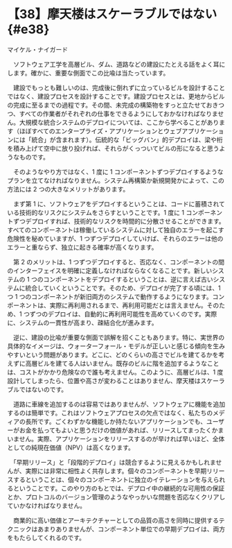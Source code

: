 # 【38】摩天楼はスケーラブルではない{#e38}

<div class="author">マイケル・ナイガード</div>

　ソフトウェア工学を高層ビル、ダム、道路などの建設にたとえる話をよく耳にします。確かに、重要な側面でこの比喩は当たっています。

　建設でもっとも難しいのは、完成後に倒れずに立っているビルを設計することではなく、建設プロセスを設計することです。建設プロセスとは、更地からビルの完成に至るまでの過程です。その間、未完成の構築物をすっと立たせておきつつ、すべての作業者がそれぞれの仕事をできるようにしておかなければなりません。大規模な統合システムのデプロイについては、ここから学べることがあります（ほぼすべてのエンタープライズ・アプリケーションとウェブアプリケーションには「統合」が含まれます）。伝統的な「ビッグバン」的デプロイは、梁や桁を積み上げて空中に放り投げれば、それらがくっついてビルの形になると思うようなものです。

　そのようなやり方ではなく、1 度に 1 コンポーネントずつデプロイするようなプランを立てなければなりません。システム再構築か新規開発かによって、この方法には 2 つの大きなメリットがあります。

　まず第 1 に、ソフトウェアをデプロイするということは、コードに蓄積されている技術的なリスクにシステムをさらすということです。1 度に 1 コンポーネントずつデプロイすれば、技術的なリスクを時間的に分散させることができます。すべてのコンポーネントは稼働しているシステムに対して独自のエラーを起こす危険性を秘めていますが、1 つずつデプロイしていけば、それらのエラーは他のエラーと重ならず、独立に起きる確率が高くなります。

　第 2 のメリットは、1 つずつデプロイすると、否応なく、コンポーネントの間のインターフェイスを明確に定義しなければならなくなることです。新しいシステムの 1 つのコンポーネントをデプロイするということは、逆に言えば古いシステムに統合していくということです。そのため、デプロイが完了する頃には、1 つ 1 つのコンポーネントが新旧両方のシステムで動作するようになります。コンポーネントは、実際に再利用されるまで、再利用可能だとは言えません。そのため、1 つずつのデプロイは、自動的に再利用可能性を高めていくのです。実際に、システムの一貫性が高まり、疎結合化が進みます。

　逆に、建設の比喩が重要な側面で誤解を招くこともあります。特に、実世界の具体的なイメージは、ウォーターフォール・モデルが正しいと感じる傾向を生みやすいという問題があります。どこに、どのくらいの高さでビルを建てるかを考えずに高層ビルを建てる人はいません。既存のビルに階を追加するようなことは、コストがかかり危険なので誰も考えません。このように、高層ビルは、1 度設計してしまったら、位置や高さが変わることはありません、摩天楼はスケーラブルではないのです。

　道路に車線を追加するのは容易ではありませんが、ソフトウェアに機能を追加するのは簡単です。これはソフトウェアプロセスの欠点ではなく、私たちのメディアの長所です。ごくわずかな機能しか持たないアプリケーションでも、ユーザーがお金を払ってもよいと思うだけの価値があれば、リリースしてまったくかまいません。実際、アプリケーションをリリースするのが早ければ早いほど、全体としての純現在価値（NPV）は高くなります。

　「早期リリース」と「段階的デプロイ」は競合するように見えるかもしれませんが、実際には非常に相性よく共存します。個々のコンポーネントを早期リリースするということは、個々のコンポーネントに独立のイテレーションを与えられるということです。このやり方のもとでは、デプロイ中の継続的な可用性の保証とか、プロトコルのバージョン管理のようなやっかいな問題を否応なくクリアしていかなければなりません。

　商業的に高い価値とアーキテクチャーとしての品質の高さを同時に提供するテクニックはあまりありませんが、コンポーネント単位での早期デプロイは、両方をもたらしてくれるのです。
